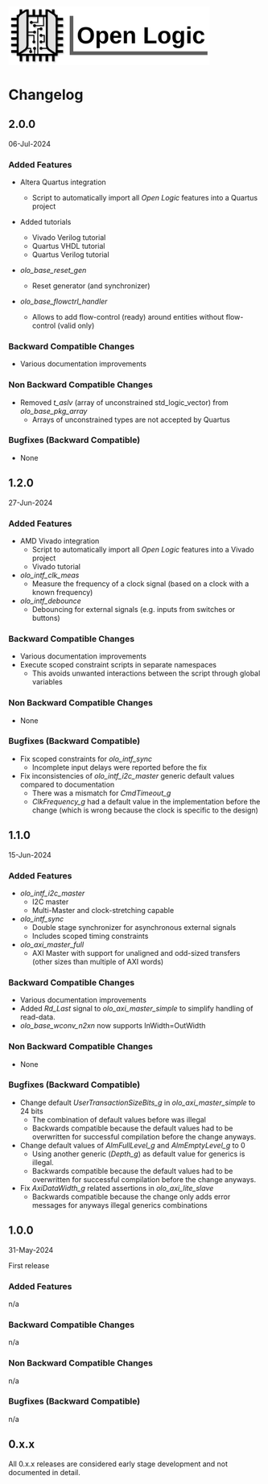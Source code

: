 <img src="./doc/Logo.png" alt="Logo" width="400">

# Changelog

## 2.0.0 

06-Jul-2024

### Added Features

* Altera Quartus integration
  * Script to automatically import all *Open Logic* features into a Quartus project
* Added tutorials
  * Vivado Verilog tutorial
  * Quartus VHDL tutorial
  * Quartus Verilog tutorial

* *olo_base_reset_gen*
  * Reset generator (and synchronizer)
* *olo_base_flowctrl_handler*
  * Allows to add flow-control (ready) around entities without flow-control (valid only)

### Backward Compatible Changes

* Various documentation improvements


### Non Backward Compatible Changes

* Removed *t_aslv* (array of unconstrained std_logic_vector) from *olo_base_pkg_array* 
  * Arrays of unconstrained types are not accepted by Quartus


### Bugfixes (Backward Compatible)

* None

## 1.2.0 

27-Jun-2024

### Added Features

* AMD Vivado integration
  * Script to automatically import all *Open Logic* features into a Vivado project
  * Vivado tutorial
* *olo_intf_clk_meas*
  * Measure the frequency of a clock signal (based on a clock with a known frequency)
* *olo_intf_debounce*
  * Debouncing for external signals (e.g. inputs from switches or buttons)

### Backward Compatible Changes

* Various documentation improvements
* Execute scoped constraint scripts in separate namespaces
  * This avoids unwanted interactions between the script through global variables


### Non Backward Compatible Changes

* None

### Bugfixes (Backward Compatible)

* Fix scoped constraints for *olo_intf_sync*
  * Incomplete input delays were reported before the fix  
* Fix inconsistencies of *olo_intf_i2c_master* generic default values compared to documentation
  * There was a mismatch for *CmdTimeout_g*
  * *ClkFrequency_g* had a default value in the implementation before the change (which is wrong because the clock is specific to the design)

## 1.1.0 

15-Jun-2024

### Added Features

* *olo_intf_i2c_master* 
  * I2C master
  * Multi-Master and clock-stretching capable
* *olo_intf_sync*
  * Double stage synchronizer for asynchronous external signals
  * Includes scoped timing constraints
* *olo_axi_master_full*
  * AXI Master with support for unaligned and odd-sized transfers (other sizes than multiple of AXI words) 

### Backward Compatible Changes

* Various documentation improvements
* Added *Rd_Last* signal to *olo_axi_master_simple* to simplify handling of read-data.
* *olo_base_wconv_n2xn* now supports InWidth=OutWidth

### Non Backward Compatible Changes

* None

### Bugfixes (Backward Compatible)

* Change default *UserTransactionSizeBits_g* in *olo_axi_master_simple* to 24 bits
  * The combination of default values before was illegal
  * Backwards compatible because the default values had to be overwritten for successful compilation before the change anyways.
* Change default values of *AlmFullLevel_g* and *AlmEmptyLevel_g* to 0
  * Using another generic (*Depth_g*) as default value for generics is illegal.
  * Backwards compatible because the default values had to be overwritten for successful compilation before the change anyways.
* Fix *AxiDataWidth_g* related assertions in *olo_axi_lite_slave*
  * Backwards compatible because the change only adds error messages for anyways illegal generics combinations    

## 1.0.0 

31-May-2024

First release

### Added Features

n/a

### Backward Compatible Changes

n/a

### Non Backward Compatible Changes

n/a

### Bugfixes (Backward Compatible)

n/a

## 0.x.x

All 0.x.x releases are considered early stage development and not documented in detail.
